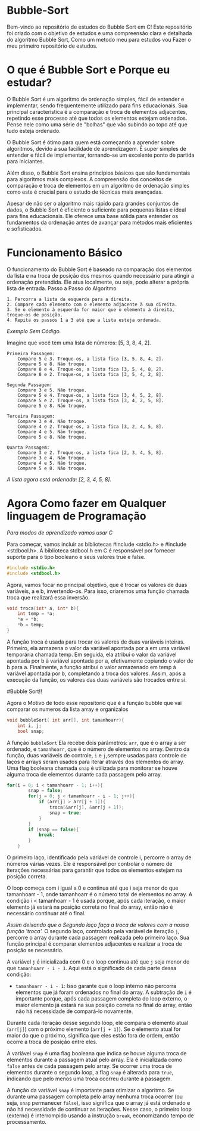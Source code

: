 # Bubble-Sort

Bem-vindo ao repositório de estudos do Bubble Sort em C! Este repositório foi criado com o objetivo de estudos e uma compreensão clara e detalhada do algoritmo Bubble Sort, Como um metodo meu para estudos vou Fazer o meu primeiro repositório de estudos.

# O que é Bubble Sort e Porque eu estudar?

O Bubble Sort é um algoritmo de ordenação simples, fácil de entender e implementar, sendo frequentemente utilizado para fins educacionais. Sua principal característica é a comparação e troca de elementos adjacentes, repetindo esse processo até que todos os elementos estejam ordenados. Pense nele como uma série de "bolhas" que vão subindo ao topo até que tudo esteja ordenado.

O Bubble Sort é ótimo para quem está começando a aprender sobre algoritmos, devido à sua facilidade de aprendizagem. É super simples de entender e fácil de implementar, tornando-se um excelente ponto de partida para iniciantes.

Além disso, o Bubble Sort ensina princípios básicos que são fundamentais para algoritmos mais complexos. A compreensão dos conceitos de comparação e troca de elementos em um algoritmo de ordenação simples como este é crucial para o estudo de técnicas mais avançadas.

Apesar de não ser o algoritmo mais rápido para grandes conjuntos de dados, o Bubble Sort é eficiente o suficiente para pequenas listas e ideal para fins educacionais. Ele oferece uma base sólida para entender os fundamentos da ordenação antes de avançar para métodos mais eficientes e sofisticados.

# Funcionamento Básico

O funcionamento do Bubble Sort é baseado na comparação dos elementos da lista e na troca de posição dos mesmos quando necessário para atingir a ordenação pretendida. Ele atua localmente, ou seja, pode alterar a própria lista de entrada.
Passo a Passo do Algoritmo

    1. Percorra a lista da esquerda para a direita.
    2. Compare cada elemento com o elemento adjacente à sua direita.
    3. Se o elemento à esquerda for maior que o elemento à direita, troque-os de posição.
    4. Repita os passos 1 a 3 até que a lista esteja ordenada.

*Exemplo Sem Código.*

Imagine que você tem uma lista de números: [5, 3, 8, 4, 2].

    Primeira Passagem:
        Compare 5 e 3. Troque-os, a lista fica [3, 5, 8, 4, 2].
        Compare 5 e 8. Não troque.
        Compare 8 e 4. Troque-os, a lista fica [3, 5, 4, 8, 2].
        Compare 8 e 2. Troque-os, a lista fica [3, 5, 4, 2, 8].

    Segunda Passagem:
        Compare 3 e 5. Não troque.
        Compare 5 e 4. Troque-os, a lista fica [3, 4, 5, 2, 8].
        Compare 5 e 2. Troque-os, a lista fica [3, 4, 2, 5, 8].
        Compare 5 e 8. Não troque.

    Terceira Passagem:
        Compare 3 e 4. Não troque.
        Compare 4 e 2. Troque-os, a lista fica [3, 2, 4, 5, 8].
        Compare 4 e 5. Não troque.
        Compare 5 e 8. Não troque.

    Quarta Passagem:
        Compare 3 e 2. Troque-os, a lista fica [2, 3, 4, 5, 8].
        Compare 3 e 4. Não troque.
        Compare 4 e 5. Não troque.
        Compare 5 e 8. Não troque.

*A lista agora está ordenada: [2, 3, 4, 5, 8].*

# Agora Como fazer em Qualquer linguagem de Programação

*Para modos de aprendizado vamos usar C*

Para começar, vamos incluir as bibliotecas #include <stdio.h> e #include <stdbool.h>. A biblioteca stdbool.h em C é responsável por fornecer suporte para o tipo booleano e seus valores true e false.

```c
#include <stdio.h>
#include <stdbool.h>
```
Agora, vamos focar no principal objetivo, que é trocar os valores de duas variáveis, a e b, invertendo-os. Para isso, criaremos uma função chamada troca que realizará essa inversão.

```c
void troca(int* a, int* b){
    int temp = *a;
    *a = *b;
    *b = temp;
}
```

A função troca é usada para trocar os valores de duas variáveis inteiras. Primeiro, ela armazena o valor da variável apontada por a em uma variável temporária chamada temp. Em seguida, ela atribui o valor da variável apontada por b à variável apontada por a, efetivamente copiando o valor de b para a. Finalmente, a função atribui o valor armazenado em temp à variável apontada por b, completando a troca dos valores. Assim, após a execução da função, os valores das duas variáveis são trocados entre si.


#Bubble Sort!!

Agora o Motivo de todo esse repositorio que é a função bubble que vai comparar os numeros da lista array e organizalos
```c
void bubbleSort( int arr[], int tamanhoarr){
    int i, j;
    bool snap;
```
A função `bubbleSort` Ela recebe dois parâmetros: `arr`, que é o array a ser ordenado, e `tamanhoarr`, que é o número de elementos no array. Dentro da função, duas variáveis de controle, `i` e `j`,sempre usadas para controle de laços e arrays seram usados para iterar através dos elementos do array. Uma flag booleana chamada `snap` é utilizada para monitorar se houve alguma troca de elementos durante cada passagem pelo array.

```c
for(i = 0; i < tamanhoarr - 1; i++){
        snap = false;
        for(j = 0; j < tamanhoarr - i - 1; j++){
            if (arr[j] > arr[j + 1]){
                troca(&arr[j], &arr[j + 1]);
                snap = true;
            }
        }
        if (snap == false){
            break;
        }
    }
```
O primeiro laço, identificado pela variável de controle i, percorre o array de números várias vezes. Ele é responsável por controlar o número de iterações necessárias para garantir que todos os elementos estejam na posição correta.

O loop começa com i igual a 0 e continua até que i seja menor do que tamanhoarr - 1, onde tamanhoarr é o número total de elementos no array. A condição i < tamanhoarr - 1 é usada porque, após cada iteração, o maior elemento já estará na posição correta no final do array, então não é necessário continuar até o final.

*Assim deixando que o Segundo laço faça a troca de valores com a nossa função 'troca'.*
O segundo laço, controlado pela variável de iteração `j`, percorre o array durante cada passagem realizada pelo primeiro laço. Sua função principal é comparar elementos adjacentes e realizar a troca de posição se necessário.

A variável `j` é inicializada com 0 e o loop continua até que `j` seja menor do que `tamanhoarr - i - 1`. Aqui está o significado de cada parte dessa condição:

- `tamanhoarr - i - 1`: Isso garante que o loop interno não percorra elementos que já foram ordenados no final do array. A subtração de `i` é importante porque, após cada passagem completa do loop externo, o maior elemento já estará na sua posição correta no final do array, então não há necessidade de compará-lo novamente.

Durante cada iteração desse segundo loop, ele compara o elemento atual (`arr[j]`) com o próximo elemento (`arr[j + 1]`). Se o elemento atual for maior do que o próximo, significa que eles estão fora de ordem, então ocorre a troca de posição entre eles.

A variável `snap` é uma flag booleana que indica se houve alguma troca de elementos durante a passagem atual pelo array. Ela é inicializada como `false` antes de cada passagem pelo array. Se ocorrer uma troca de elementos durante o segundo loop, a flag `snap` é alterada para `true`, indicando que pelo menos uma troca ocorreu durante a passagem.

A função da variável `snap` é importante para otimizar o algoritmo. Se durante uma passagem completa pelo array nenhuma troca ocorrer (ou seja, `snap` permanecer `false`), isso significa que o array já está ordenado e não há necessidade de continuar as iterações. Nesse caso, o primeiro loop (externo) é interrompido usando a instrução `break`, economizando tempo de processamento.


